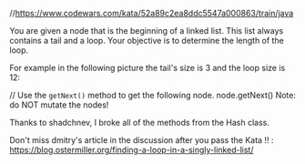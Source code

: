 //https://www.codewars.com/kata/52a89c2ea8ddc5547a000863/train/java

You are given a node that is the beginning of a linked list. This list always contains a tail and a loop. Your objective is to determine the length of the loop.

For example in the following picture the tail's size is 3 and the loop size is 12:


// Use the `getNext()` method to get the following node.
node.getNext()
Note: do NOT mutate the nodes!

Thanks to shadchnev, I broke all of the methods from the Hash class.

Don't miss dmitry's article in the discussion after you pass the Kata !! :
    https://blog.ostermiller.org/finding-a-loop-in-a-singly-linked-list/